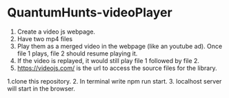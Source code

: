 # QuantumHunts-videoPlayer
1. Create a video js webpage.
2. Have two mp4 files
3. Play them as a merged video in the webpage (like an youtube ad). Once file 1 plays, file 2 should resume playing it.
4. If the video is replayed, it would still play file 1 followed by file 2.
5. https://videojs.com/ is the url to access the source files for the library.


1.clone this repository.
2. In terminal write npm run start.
3. localhost server will start in the browser.
